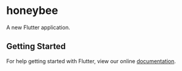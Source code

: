 # honeybee

A new Flutter application.

## Getting Started

For help getting started with Flutter, view our online
[documentation](https://flutter.io/).
